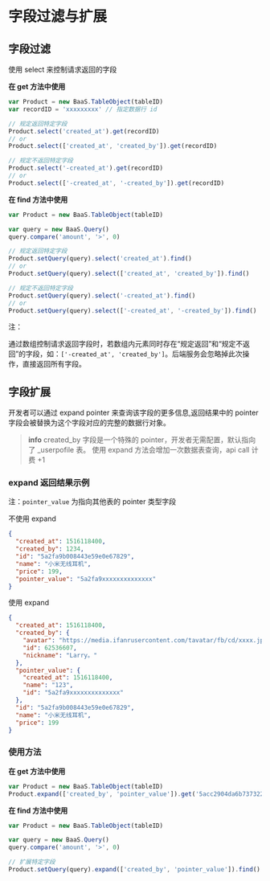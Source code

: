 # 字段过滤与扩展

## 字段过滤

使用 select 来控制请求返回的字段

**在 get 方法中使用**

```js
var Product = new BaaS.TableObject(tableID)
var recordID = 'xxxxxxxxx' // 指定数据行 id

// 规定返回特定字段
Product.select('created_at').get(recordID)
// or
Product.select(['created_at', 'created_by']).get(recordID)

// 规定不返回特定字段
Product.select('-created_at').get(recordID)
// or
Product.select(['-created_at', '-created_by']).get(recordID)
```

**在 find 方法中使用**

```js
var Product = new BaaS.TableObject(tableID)

var query = new BaaS.Query()
query.compare('amount', '>', 0)

// 规定返回特定字段
Product.setQuery(query).select('created_at').find()
// or
Product.setQuery(query).select(['created_at', 'created_by']).find()

// 规定不返回特定字段
Product.setQuery(query).select('-created_at').find()
// or
Product.setQuery(query).select(['-created_at', '-created_by']).find()
```

<span class="attention">注：</span>

通过数组控制请求返回字段时，若数组内元素同时存在“规定返回”和“规定不返回”的字段，如：`['-created_at', 'created_by']`。后端服务会忽略掉此次操作，直接返回所有字段。

## 字段扩展

开发者可以通过 expand pointer 来查询该字段的更多信息,返回结果中的 pointer 字段会被替换为这个字段对应的完整的数据行对象。

> **info**
> created_by 字段是一个特殊的 pointer，开发者无需配置，默认指向了 _userpofile 表。 
> 使用 expand 方法会增加一次数据表查询，api call 计费 +1

### expand 返回结果示例

注：`pointer_value` 为指向其他表的 pointer 类型字段

不使用 expand
```json
{
  "created_at": 1516118400,
  "created_by": 1234,
  "id": "5a2fa9b008443e59e0e67829",
  "name": "小米无线耳机",
  "price": 199,
  "pointer_value": "5a2fa9xxxxxxxxxxxxxx"
}
```

使用 expand
```json
{
  "created_at": 1516118400,
  "created_by": {
    "avatar": "https://media.ifanrusercontent.com/tavatar/fb/cd/xxxx.jpg",
    "id": 62536607,
    "nickname": "Larry。"
  },
  "pointer_value": {
    "created_at": 1516118400,
    "name": "123",
    "id": "5a2fa9xxxxxxxxxxxxxx"
  },
  "id": "5a2fa9b008443e59e0e67829",
  "name": "小米无线耳机",
  "price": 199
}
```

### 使用方法
**在 get 方法中使用**
```js
var Product = new BaaS.TableObject(tableID)
Product.expand(['created_by', 'pointer_value']).get('5acc2904da6b737322a82f78')
```

**在 find 方法中使用**
```js
var Product = new BaaS.TableObject(tableID)

var query = new BaaS.Query()
query.compare('amount', '>', 0)

// 扩展特定字段
Product.setQuery(query).expand(['created_by', 'pointer_value']).find()
```